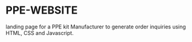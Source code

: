 # PPE-WEBSITE
landing page for a PPE kit Manufacturer to generate order inquiries using HTML, CSS and Javascript. 
